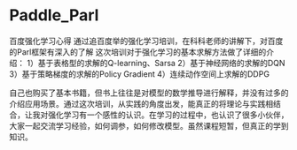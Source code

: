 # Paddle_Parl
百度强化学习心得
通过追百度举的强化学习培训，在科科老师的讲解下，对百度的Parl框架有深入的了解
这次培训对于强化学习的基本求解方法做了详细的介绍：
1）基于表格型的求解的Q-learning、Sarsa
2）基于神经网络的求解的DQN
3）基于策略梯度的求解的Policy Gradient
4）连续动作空间上求解的DDPG

自己也购买了基本书籍，但书上往往是对模型的数学推导进行解释，并没有过多的介绍应用场景。通过这次培训，从实践的角度出发，能真正的将理论与实践相结合，让我对强化学习有一个感性的认识。在学习的过程中，也认识了很多小伙伴，大家一起交流学习经验，如何调参，如何修改模型。虽然课程短暂，但真正的学到知识。
